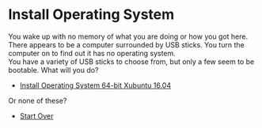 # Install Operating System

You wake up with no memory of what you are doing or how you got here.
There appears to be a computer surrounded by USB sticks.
You turn the computer on to find out it has no operating system.  
You have a variety of USB sticks to choose from, but only a few seem to be bootable.
What will you do?

- [Install Operating System 64-bit Xubuntu 16.04](xubuntu/64-bit/16-04/install-operating-system.md)

Or none of these?

- [Start Over](/README.md)
